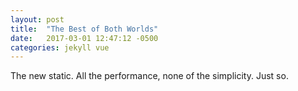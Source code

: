 ```yaml
---
layout: post
title:  "The Best of Both Worlds"
date:   2017-03-01 12:47:12 -0500
categories: jekyll vue
---
```

The new static. All the performance, none of the simplicity. Just so.
